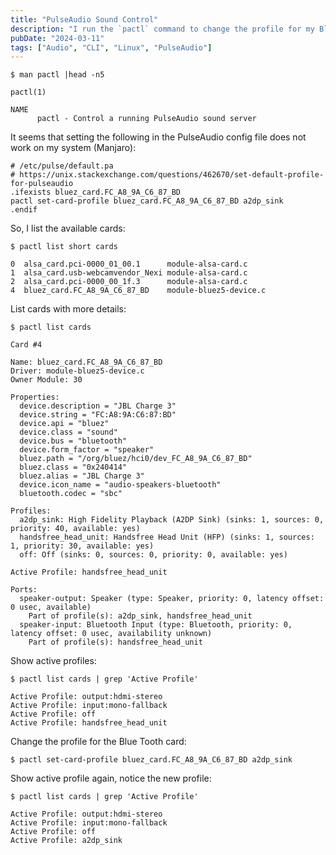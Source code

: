 ```yaml
---
title: "PulseAudio Sound Control"
description: "I run the `pactl` command to change the profile for my Blue Tooth card. Here are the commands I use to list the available cards, list the cards with more details, show the active profiles, and change the profile for the Blue Tooth card."
pubDate: "2024-03-11"
tags: ["Audio", "CLI", "Linux", "PulseAudio"]
---
```


    $ man pactl |head -n5

    pactl(1)

    NAME
          pactl - Control a running PulseAudio sound server

It seems that setting the following in the PulseAudio config file does not work on my system (Manjaro):

    # /etc/pulse/default.pa
    # https://unix.stackexchange.com/questions/462670/set-default-profile-for-pulseaudio
    .ifexists bluez_card.FC_A8_9A_C6_87_BD
    pactl set-card-profile bluez_card.FC_A8_9A_C6_87_BD a2dp_sink
    .endif

So, I list the available cards:

    $ pactl list short cards

    0  alsa_card.pci-0000_01_00.1      module-alsa-card.c
    1  alsa_card.usb-webcamvendor_Nexi module-alsa-card.c
    2  alsa_card.pci-0000_00_1f.3      module-alsa-card.c
    4  bluez_card.FC_A8_9A_C6_87_BD    module-bluez5-device.c

List cards with more details:

    $ pactl list cards

    Card #4

    Name: bluez_card.FC_A8_9A_C6_87_BD
    Driver: module-bluez5-device.c
    Owner Module: 30

    Properties:
      device.description = "JBL Charge 3"
      device.string = "FC:A8:9A:C6:87:BD"
      device.api = "bluez"
      device.class = "sound"
      device.bus = "bluetooth"
      device.form_factor = "speaker"
      bluez.path = "/org/bluez/hci0/dev_FC_A8_9A_C6_87_BD"
      bluez.class = "0x240414"
      bluez.alias = "JBL Charge 3"
      device.icon_name = "audio-speakers-bluetooth"
      bluetooth.codec = "sbc"

    Profiles:
      a2dp_sink: High Fidelity Playback (A2DP Sink) (sinks: 1, sources: 0, priority: 40, available: yes)
      handsfree_head_unit: Handsfree Head Unit (HFP) (sinks: 1, sources: 1, priority: 30, available: yes)
      off: Off (sinks: 0, sources: 0, priority: 0, available: yes)

    Active Profile: handsfree_head_unit

    Ports:
      speaker-output: Speaker (type: Speaker, priority: 0, latency offset: 0 usec, available)
        Part of profile(s): a2dp_sink, handsfree_head_unit
      speaker-input: Bluetooth Input (type: Bluetooth, priority: 0, latency offset: 0 usec, availability unknown)
        Part of profile(s): handsfree_head_unit

Show active profiles:

    $ pactl list cards | grep 'Active Profile'

    Active Profile: output:hdmi-stereo
    Active Profile: input:mono-fallback
    Active Profile: off
    Active Profile: handsfree_head_unit

Change the profile for the Blue Tooth card:

    $ pactl set-card-profile bluez_card.FC_A8_9A_C6_87_BD a2dp_sink

Show active profile again, notice the new profile:

    $ pactl list cards | grep 'Active Profile'

    Active Profile: output:hdmi-stereo
    Active Profile: input:mono-fallback
    Active Profile: off
    Active Profile: a2dp_sink

